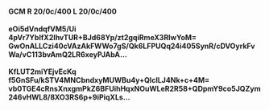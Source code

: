 #### GCM R 20/0c/400 L 20/0c/400
**eOi5dVndqfVM5/Ui**<br/>**4pVr7YblfX2IhvTUR+BJd68Yp/zt2gqiRmeX3RIwYoM=**<br/>**GwOnALLCzi40cVAzAkFWWo7gS/Qk6LFPUQq24i405SynR/cDVOyrkFvWa/vC113bvAmQ2LR6xeyPJAbA...**<br/><br/>
**KfLUT2miYEjvEcKq**<br/>**f5GnSFu/kSTV4MNCbndxyMUWBu4y+QlclLJ4Nk+c+4M=**<br/>**vb0TGE4cRnsXnxgmPkZ6BFUihHqxNOuWLeR2R58+QDpmY9co5JQZym246vHWL8/8XO3RS6p+9iPiqXLs...**